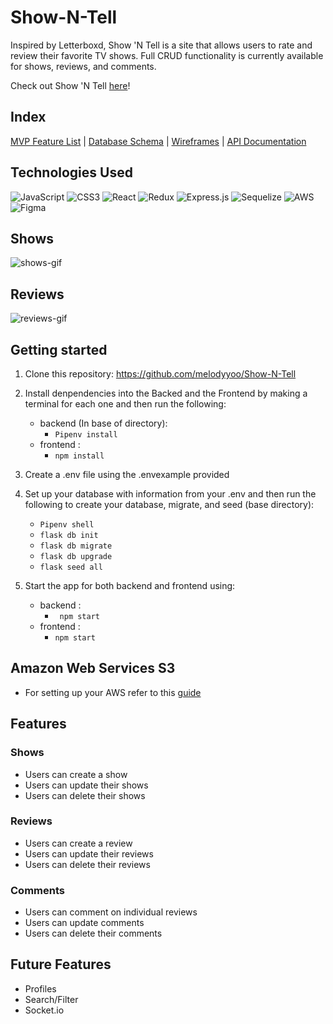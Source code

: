 # Show-N-Tell
Inspired by Letterboxd, Show 'N Tell is a site that allows users to rate and review their favorite TV shows. Full CRUD functionality is currently available for shows, reviews, and comments.

Check out Show 'N Tell [here](https://show-n-tell.onrender.com/)!

## Index

[MVP Feature List](https://github.com/melodyyoo/Show-N-Tell/wiki/MVP-Feature-List) | [Database Schema](https://github.com/melodyyoo/Show-N-Tell/wiki/Database-Schema-Image) | [Wireframes](https://github.com/melodyyoo/Show-N-Tell/wiki/Wireframes) | [API Documentation](https://github.com/melodyyoo/Show-N-Tell/wiki/API-Documentation)

## Technologies Used

![JavaScript](https://img.shields.io/badge/javascript-%23323330.svg?style=for-the-badge&logo=javascript&logoColor=%23F7DF1E)
![CSS3](https://img.shields.io/badge/css3-%231572B6.svg?style=for-the-badge&logo=css3&logoColor=white)
![React](https://img.shields.io/badge/react-%2320232a.svg?style=for-the-badge&logo=react&logoColor=%2361DAFB)
![Redux](https://img.shields.io/badge/redux-%23593d88.svg?style=for-the-badge&logo=redux&logoColor=white)
![Express.js](https://img.shields.io/badge/express.js-%23404d59.svg?style=for-the-badge&logo=express&logoColor=%2361DAFB)
![Sequelize](https://img.shields.io/badge/Sequelize-52B0E7?style=for-the-badge&logo=Sequelize&logoColor=white)
![AWS](https://img.shields.io/badge/AWS-%23FF9900.svg?style=for-the-badge&logo=amazon-aws&logoColor=white)
![Figma](https://img.shields.io/badge/figma-%23F24E1E.svg?style=for-the-badge&logo=figma&logoColor=white)

## Shows
![shows-gif](https://media.giphy.com/media/v1.Y2lkPTc5MGI3NjExdTR1cHc0YzZscDEydzRqY3BkaHY1Mzg3czhyMmE2am51eG4waGZuNyZlcD12MV9pbnRlcm5hbF9naWZfYnlfaWQmY3Q9Zw/AdWUhqxv1JycWVSZEI/giphy.gif)

## Reviews
![reviews-gif](https://media.giphy.com/media/v1.Y2lkPTc5MGI3NjExb2ZjemJqZDE5MTQ3Z2R5aGxudGNxYzVoaGF0aHV5aGRvaGd3c3FnYSZlcD12MV9pbnRlcm5hbF9naWZfYnlfaWQmY3Q9Zw/Du9OWlkMkQM7LDasKa/giphy.gif)

## Getting started

1. Clone this repository: https://github.com/melodyyoo/Show-N-Tell
2. Install denpendencies into the Backed and the Frontend by making a terminal for each one and then run the following:
   * backend (In base of directory):
       * ` Pipenv install `
   * frontend :
       * ` npm install `
3. Create a .env file using the .envexample provided

4. Set up your database with information from your .env and then run the following to create your database, migrate, and seed (base directory):
   * ` Pipenv shell `
   * ` flask db init `
   * ` flask db migrate `
   * ` flask db upgrade `
   * ` flask seed all `
5. Start the app for both backend and frontend using:
   * backend :
       * ` npm start`
   * frontend :
       * ` npm start `
## Amazon Web Services S3
   * For setting up your AWS refer to this [guide](https://github.com/jdrichardsappacad/aws-s3-pern-demo)

## Features
### Shows
   * Users can create a show
   * Users can update their shows
   * Users can delete their shows
### Reviews
   * Users can create a review
   * Users can update their reviews
   * Users can delete their reviews
### Comments
   * Users can comment on individual reviews
   * Users can update comments
   * Users can delete their comments

## Future Features
   * Profiles
   * Search/Filter
   * Socket.io
